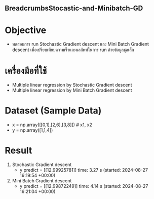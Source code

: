 ## BreadcrumbsStocastic-and-Minibatch-GD
# Objective
* ทดสอบการ run Stochastic Gradient descent และ Mini Batch Gradient descent เพื่อเปรียบเทียบความเร็วและผลลัพท์ในการ run ด้วยข้อมูลชุดเล็ก
# เครื่องมือที่ใช้
* Multiple linear regression by Stochastic Gradient descent
* Multiple linear regression by Mini Batch Gradient descent
# Dataset (Sample Data)
* x = np.array([[0,1],[2,6],[3,8]]) # x1, x2
* y = np.array([1,1,4])
# Result
1. Stochastic Gradient descent
   * y predict =  [[12.99925781]]
     time: 3.27 s (started: 2024-08-27 16:19:54 +00:00)
2. Mini Batch Gradient descent
   * y predict =  [[12.99872249]]
     time: 4.14 s (started: 2024-08-27 16:21:04 +00:00)
    
